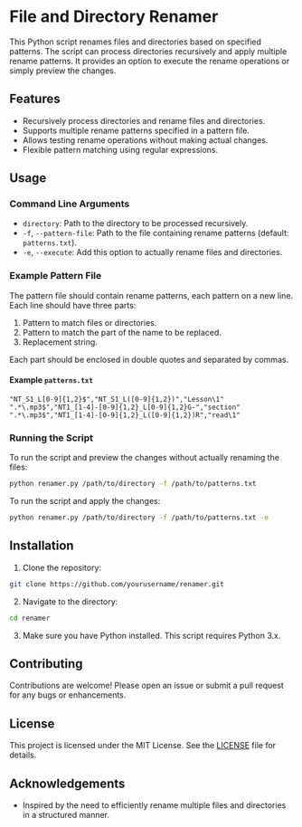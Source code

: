 # File and Directory Renamer

This Python script renames files and directories based on specified patterns. The script can process directories recursively and apply multiple rename patterns. It provides an option to execute the rename operations or simply preview the changes.

## Features

- Recursively process directories and rename files and directories.
- Supports multiple rename patterns specified in a pattern file.
- Allows testing rename operations without making actual changes.
- Flexible pattern matching using regular expressions.

## Usage

### Command Line Arguments

- `directory`: Path to the directory to be processed recursively.
- `-f`, `--pattern-file`: Path to the file containing rename patterns (default: `patterns.txt`).
- `-e`, `--execute`: Add this option to actually rename files and directories.

### Example Pattern File

The pattern file should contain rename patterns, each pattern on a new line. Each line should have three parts:

1. Pattern to match files or directories.
2. Pattern to match the part of the name to be replaced.
3. Replacement string.

Each part should be enclosed in double quotes and separated by commas.

#### Example `patterns.txt`

```plaintext
"NT_S1_L[0-9]{1,2}$","NT_S1_L([0-9]{1,2})","Lesson\1"
".*\.mp3$","NT1_[1-4]-[0-9]{1,2}_L[0-9]{1,2}G-","section"
".*\.mp3$","NT1_[1-4]-[0-9]{1,2}_L([0-9]{1,2})R","read\1"
```

### Running the Script

To run the script and preview the changes without actually renaming the files:

```sh
python renamer.py /path/to/directory -f /path/to/patterns.txt
```

To run the script and apply the changes:

```sh
python renamer.py /path/to/directory -f /path/to/patterns.txt -e
```

## Installation

1. Clone the repository:

```sh
git clone https://github.com/yourusername/renamer.git
```

2. Navigate to the directory:

```sh
cd renamer
```

3. Make sure you have Python installed. This script requires Python 3.x.

## Contributing

Contributions are welcome! Please open an issue or submit a pull request for any bugs or enhancements.

## License

This project is licensed under the MIT License. See the [LICENSE](LICENSE) file for details.

## Acknowledgements

- Inspired by the need to efficiently rename multiple files and directories in a structured manner.
